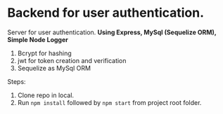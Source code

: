 # Backend for user authentication.

Server for user authentication. **Using Express, MySql (Sequelize ORM), Simple Node Logger**

1. Bcrypt for hashing
2. jwt for token creation and verification
3. Sequelize as MySql ORM

Steps:

1. Clone repo in local.
2. Run `npm install` followed by `npm start` from project root folder.
